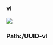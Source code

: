 ### vl

[![](https://www.herokucdn.com/deploy/button.png)](https://heroku.com/deploy?template=https://github.com/fgdddttgf/xvfdtteg.git)

### Path:/UUID-vl